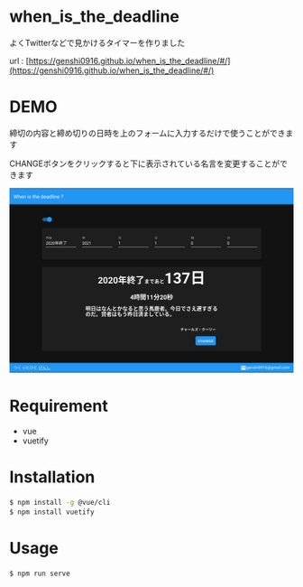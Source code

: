 # when_is_the_deadline
 
よくTwitterなどで見かけるタイマーを作りました

url : [https://genshi0916.github.io/when_is_the_deadline/#/](https://genshi0916.github.io/when_is_the_deadline/#/)
 
# DEMO
 
締切の内容と締め切りの日時を上のフォームに入力するだけで使うことができます
 
CHANGEボタンをクリックすると下に表示されている名言を変更することができます

![](demo.png "demo")
 
# Requirement
 
* vue
* vuetify
 
# Installation
 

 
```bash
$ npm install -g @vue/cli
$ npm install vuetify
```
 
# Usage

```bash
$ npm run serve
```
